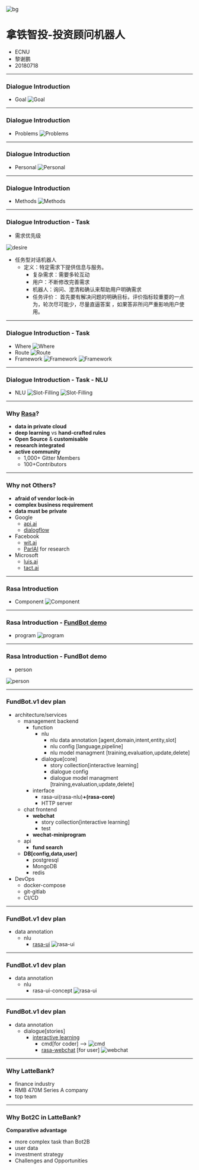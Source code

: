 <!-- $width: 1502 -->
<!-- $height: 824 -->
![bg](https://note.youdao.com/yws/api/personal/file/WEBfa5b6bccb039a3c5ea77f1d2c907457e?method=download&shareKey=63f6f7d7122b04c9e9d45637406a9e52)
# 拿铁智投-投资顾问机器人
- ECNU
- 黎谢鹏
- 20180718
<!-- ![ECNU](https://www.ecnu.edu.cn/_upload/tpl/00/6f/111/template111/images/logo.gif) -->
___
### Dialogue Introduction
- Goal
![Goal](https://note.youdao.com/yws/api/personal/file/WEBd6076f5cfe31412e3b131f634ab15c87?method=download&shareKey=13d597f58b6aa1bd97d7e7520be4aab5)

___
### Dialogue Introduction
- Problems
![Problems](https://note.youdao.com/yws/api/personal/file/WEB40b9679a81e608dca0254af7ef984f1b?method=download&shareKey=70dcb69ae89a4163c626b50bfff399ea)
___
### Dialogue Introduction
- Personal
![Personal](https://note.youdao.com/yws/api/personal/file/WEBa4da8ccfa810abcbdd30ab3a65616129?method=download&shareKey=e95d672f93a5876c5c175908a2bd63ed)
___
### Dialogue Introduction
- Methods
![Methods](https://note.youdao.com/yws/api/personal/file/WEB7948843ae7392aea0366083bad39dd5c?method=download&shareKey=cf976ea7f25bd9889356d91476a2aa32)
___
### Dialogue Introduction - Task
- 需求优先级

![desire](https://note.youdao.com/yws/api/personal/file/WEB235374b8bfbfff0f44e5854a514a5188?method=download&shareKey=bff8cd44d956ed3bc581938b6fb8d88f)

- 任务型对话机器人
  - 定义：特定需求下提供信息与服务。
    - 复杂需求：需要多轮互动
    - 用户：不断修改完善需求
    - 机器人：询问、澄清和确认来帮助用户明确需求
    - 任务评价：
            首先要有解决问题的明确目标，评价指标较重要的一点为，轮次尽可能少，尽量直逼答案 ，如果答非所问严重影响用户使用。
___
### Dialogue Introduction - Task
- Where
![Where](https://pic3.zhimg.com/80/v2-e4894384837fbba3f771f90e21e1af16_hd.jpg)
- Route
![Route](https://note.youdao.com/yws/api/personal/file/WEB69e0e25e139f41e32418d2d1e6056a41?method=download&shareKey=671502907cd525eb9423dac86ac7db49)
- Framework
![Framework](https://note.youdao.com/yws/api/personal/file/WEB50856f47ef9243d7ab2288b6812d8286?method=download&shareKey=ae706cefe2c881ec468e1681d08ef3ea)
![Framework](https://note.youdao.com/yws/api/personal/file/WEB5fc65d7b29fbf49b3b48369531723629?method=download&shareKey=4b0b47539ae67013ca3f322b41b39f65)
___
### Dialogue Introduction - Task - NLU
- NLU
![Slot-Filling](https://note.youdao.com/yws/api/personal/file/WEB5f1bc11876d590dcb6088beb0d96ef29?method=download&shareKey=8a5d502df5bea87a2341c01c1b92e965)
![Slot-Filling](https://note.youdao.com/yws/api/personal/file/WEBd42080514f07e5ae9361953900e44dba?method=download&shareKey=62a1d309d487769cbe2c55235f26dd8e)
___
### Why [Rasa](http://www.rasa.com)?
- **data in private cloud** 
- **deep learning** vs **hand-crafted rules**
- **Open Source** & **customisable** 
- **research integrated**
- **active community**
  - 1,000+ Gitter Members 
  - 100+Contributors
___
### Why not Others?
- **afraid of vendor lock-in**
- **complex business requirement**
- **data must be private**
- Google 
  - [api.ai](https://api.ai)
  - [dialogflow](https://dialogflow.com)
- Facebook 
  - [wit.ai](https://wit.ai)
  - [ParlAI](http://parl.ai) for research
- Microsoft 
  - [luis.ai](https://www.luis.ai)
  - [tact.ai](https://tact.ai)
___
### Rasa Introduction
- Component
![Component](https://core.rasa.com/_images/rasa_system.png)
___
### Rasa Introduction - [FundBot demo](https://github.com/phiedulxp/FundBot)
- program
![program](https://note.youdao.com/yws/api/personal/file/WEB240b21d02293277d984301adfc46c2f7?method=download&shareKey=b30ff6f2973b5edaa1910eb57f2086a8)
___
### Rasa Introduction - FundBot demo
- person

![person](https://note.youdao.com/yws/api/personal/file/WEB5f769068b0db90322790276565e6b1a3?method=download&shareKey=88fa2909a1c85234c368b1e33146699c)

___
### FundBot.v1 dev plan
- architecture/services
  - management backend
    - function
      - nlu 
        - nlu data annotation [agent,domain,intent,entity,slot]
        - nlu config [language,pipeline]
        - nlu model managment [training,evaluation,update,delete]
      - dialogue[core]
        - story collection[interactive learning]
        - dialogue config 
        - dialogue model managment [training,evaluation,update,delete]
    - interface
      - rasa-ui(rasa-nlu)**+(rasa-core)**
      - HTTP server
  - chat frontend
    - **webchat**
      - story collection[interactive learning]
      - test
    - **wechat-miniprogram**
  - api
    - **fund search**
  - **DB[config,data,user]**
    - postgresql 
    - MongoDB
    - redis
- DevOps
  - docker-compose 
  - git-gitlab
  - CI/CD
___
### FundBot.v1 dev plan
- data annotation
  - nlu
    - [rasa-ui](https://github.com/paschmann/rasa-ui)
    ![rasa-ui](https://github.com/paschmann/rasa-ui/blob/master/resources/rasa_ui_1.png?raw=true) 
___
### FundBot.v1 dev plan
- data annotation
  - nlu
    - rasa-ui-concept
    ![rasa-ui](https://github.com/paschmann/rasa-ui/blob/master/resources/rasa_ui_concept.png?raw=true) 
___
### FundBot.v1 dev plan
- data annotation
  - dialogue[stories]
    - [interactive learning](https://core.rasa.com/tutorial_interactive_learning.html)
      - cmd[for coder] --> 
![cmd](https://note.youdao.com/yws/api/personal/file/WEB3c4aadc1b75fb46acf4388a5dfa598f2?method=download&shareKey=35d2b01cc1880450f9cf1ca943660ec2)
      - [rasa-webchat](https://github.com/mrbot-ai/rasa-webchat) [for user]
![webchat](https://github.com/mrbot-ai/rasa-webchat/raw/master/assets/chat-demonstration.gif) 
___
### Why LatteBank?
- finance industry
- RMB 470M Series A company 
- top team
___
### Why Bot2C in LatteBank?
**Comparative advantage**
- more complex task than Bot2B 
- user data 
- investment strategy 
- Challenges and Opportunities